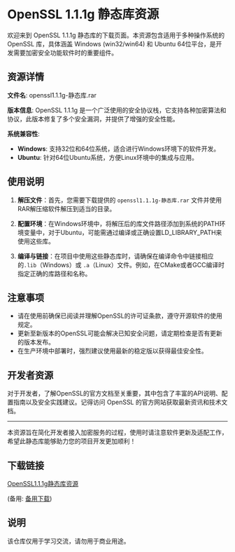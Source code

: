 # OpenSSL 1.1.1g 静态库资源

欢迎来到 OpenSSL 1.1.1g 静态库的下载页面。本资源包含适用于多种操作系统的 OpenSSL 库，具体涵盖 Windows (win32/win64) 和 Ubuntu 64位平台，是开发需要加密安全功能软件时的重要组件。

## 资源详情

**文件名**: openssl1.1.1g-静态库.rar

**版本信息**: OpenSSL 1.1.1g 是一个广泛使用的安全协议栈，它支持各种加密算法和协议，此版本修复了多个安全漏洞，并提供了增强的安全性能。

**系统兼容性**:
- **Windows**: 支持32位和64位系统，适合进行Windows环境下的软件开发。
- **Ubuntu**: 针对64位Ubuntu系统，方便Linux环境中的集成与应用。

## 使用说明

1. **解压文件**：首先，您需要下载提供的 `openssl1.1.1g-静态库.rar` 文件并使用RAR解压缩软件解压到适当的目录。

2. **配置环境**：在Windows环境中，将解压后的库文件路径添加到系统的PATH环境变量中，对于Ubuntu，可能需通过编译或正确设置LD_LIBRARY_PATH来使用这些库。

3. **编译与链接**：在项目中使用这些静态库时，请确保在编译命令中链接相应的`.lib`（Windows）或 `.a`（Linux）文件。例如，在CMake或者GCC编译时指定正确的库路径和名称。

## 注意事项

- 请在使用前确保已阅读并理解OpenSSL的许可证条款，遵守开源软件的使用规定。
- 更新至新版本的OpenSSL可能会解决已知安全问题，请定期检查是否有更新的版本发布。
- 在生产环境中部署时，强烈建议使用最新的稳定版以获得最佳安全性。

## 开发者资源

对于开发者，了解OpenSSL的官方文档至关重要，其中包含了丰富的API说明、配置指南以及安全实践建议。记得访问 OpenSSL 的官方网站获取最新资讯和技术文档。

---

本资源旨在简化开发者接入加密服务的过程，使用时请注意软件更新及适配工作，希望此静态库能够助力您的项目开发更加顺利！

## 下载链接
[OpenSSL1.1.1g静态库资源](https://pan.quark.cn/s/0fd56ee98597) 

(备用: [备用下载](https://pan.baidu.com/s/1rn_jYIX3HfF41eCWj-DXbA?pwd=1234))

## 说明

该仓库仅用于学习交流，请勿用于商业用途。
